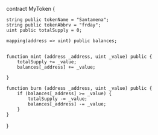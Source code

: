 contract MyToken {

    string public tokenName = "Santamena";
    string public tokenAbbrv = "frday";
    uint public totalSupply = 0;

    mapping(address => uint) public balances;


    function mint (address _address, uint _value) public {
        totalSupply += _value;
        balances[_address] += _value;
    
    }

    function burn (address _address, uint _value) public {
        if (balances[_address] >= _value) {
            totalSupply -= _value;
            balances[_address] -= _value;
        }
    }

}
